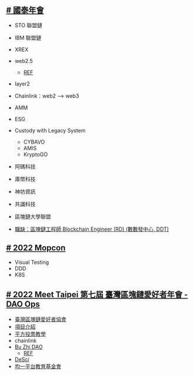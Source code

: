 ###### <!-- ref -->

 <!-- ref -->

## [# 國泰年會](https://edm.bnext.com.tw/2022cathaycon/?fbclid=IwAR3B2OCaiEHP-VSgskaSRxlNaUaeRTTn_EpMAiEzs4n6SWtrZ08vEoy-u3w)

- STO 聯盟鏈
- IBM 聯盟鏈
- XREX
- web2.5
  - [REF](https://www.chaincatcher.com/article/2077057)
- layer2
- Chainlink：web2 --> web3
- AMM
- ESG

- Custody with Legacy System

  - CYBAVO
  - AMIS
  - KryptoGO

- 阿碼科技
- 庫幣科技
- 神坊資訊
- 共識科技
- 區塊鏈大學聯盟
- [職缺：區塊鏈工程師 Blockchain Engineer (RD) (數數發中心, DDT)](https://www.104.com.tw/job/7blb9)

## [# 2022 Mopcon](https://mopcon.org/2022/schedule/)

- Visual Testing
- DDD
- K8S

## [# 2022 Meet Taipei 第七屆 臺灣區塊鏈愛好者年會 - DAO Ops](https://eventgo.bnextmedia.com.tw/event/detail/e79326u6348e7848d29d)

- [臺灣區塊鏈愛好者協會](https://www.chain.tw/)
- [項目介紹](https://qf.chain.tw/#/projects)
- [平方投票教學](https://m.youtube.com/watch?v=Tk0CKRcueDg)
- chainlink
- [Bu Zhi DAO](https://buzhidao.tw/)
  - [REF](https://mirror.xyz/buzhidaotw.eth)
- [DeSci](https://m.cnyes.com/news/id/4926421)
- [均一平台教育基金會](https://official.junyiacademy.org/)
